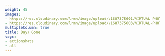```yaml
---
weight: 45
images:
- https://res.cloudinary.com/lrmn/image/upload/v1687375601/VIRTUAL-PHOTOGRAPHY/daysgone/DAYS_GONE_20190513214408_aorh4e.png
- https://res.cloudinary.com/lrmn/image/upload/v1687375603/VIRTUAL-PHOTOGRAPHY/daysgone/DAYS_GONE_20190513215004.2_o3jsbn.png
multipleColumn: true
title: Days Gone
tags:
- actionshots
- all
---
```


